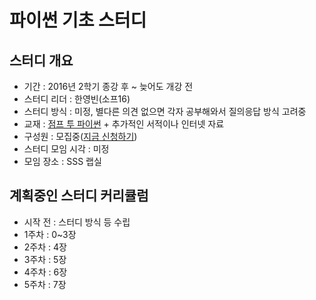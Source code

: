 # 파이썬 기초 스터디

## 스터디 개요
- 기간 : 2016년 2학기 종강 후 ~ 늦어도 개강 전
- 스터디 리더 : 한영빈(소프16)
- 스터디 방식 : 미정, 별다른 의견 없으면 각자 공부해와서 질의응답 방식 고려중
- 교재 : [점프 투 파이썬](https://wikidocs.net/book/1) + 추가적인 서적이나 인터넷 자료
- 구성원 : 모집중([지금 신청하기](https://goo.gl/forms/aPlGpBLIvKRAJqdC2))
- 스터디 모임 시각 : 미정
- 모임 장소 : SSS 랩실

## 계획중인 스터디 커리큘럼
- 시작 전 : 스터디 방식 등 수립
- 1주차 : 0~3장
- 2주차 : 4장
- 3주차 : 5장
- 4주차 : 6장
- 5주차 : 7장
